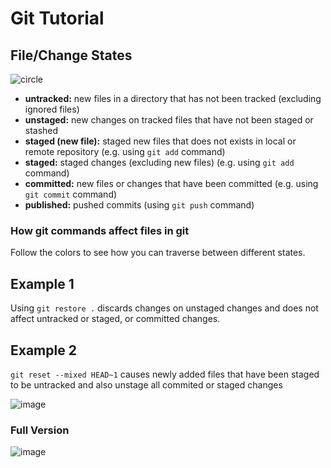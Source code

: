 # Git Tutorial

## File/Change States


![circle](https://user-images.githubusercontent.com/7770893/201979767-1fc77e18-0e27-41de-a91c-be82327afc28.png)

- **untracked:** new files in a directory that has not been tracked (excluding ignored files)
- **unstaged:** new changes on tracked files that have not been staged or stashed
- **staged (new file):** staged new files that does not exists in local or remote repository (e.g. using `git add` command)
- **staged:** staged changes (excluding new files) (e.g. using `git add` command)
- **committed:** new files or changes that have been committed (e.g. using `git commit` command)
- **published:** pushed commits (using `git push` command)
 
 
### How git commands affect files in git 
Follow the colors to see how you can traverse between different states.

## Example 1
Using `git restore .` discards changes on unstaged changes and does not affect untracked or staged, or committed changes.

## Example 2
`git reset --mixed HEAD~1` causes newly added files that have been staged to be untracked and also unstage all commited or staged changes

![image](https://user-images.githubusercontent.com/7770893/201478926-e8d03f6e-ad0e-420f-9456-87f871f7d4fe.png)

### Full Version

![image](https://user-images.githubusercontent.com/7770893/201986211-09869338-b2f4-4686-85ff-20ee06e23382.png) 

